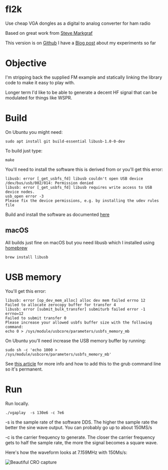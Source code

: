 # fl2k
Use cheap VGA dongles as a digital to analog converter for ham radio

Based on great work from [Steve Markgraf](https://osmocom.org/projects/osmo-fl2k/wiki)

This version is on [Github](https://github.com/peterbmarks/fl2k)
I have a [Blog post](http://blog.marxy.org/2018/04/first-play-with-osmo-fl2k-compatible.html) about my experiments so far

# Objective

I'm stripping back the supplied FM example and statically linking
the library code to make it easy to play with.

Longer term I'd like to be able to generate a decent HF signal that
can be modulated for things like WSPR.

# Build

On Ubuntu you might need:
```
sudo apt install git build-essential libusb-1.0-0-dev
```

To build just type:
```
make
```

You'll need to install the software this is derived from or you'll get this
error:

```
libusb: error [_get_usbfs_fd] libusb couldn't open USB device /dev/bus/usb/002/014: Permission denied
libusb: error [_get_usbfs_fd] libusb requires write access to USB device nodes.
usb_open error -3
Please fix the device permissions, e.g. by installing the udev rules file
```

Build and install the software as documented [here](https://osmocom.org/projects/osmo-fl2k/wiki)

## macOS
All builds just fine on macOS but you need libusb which I installed using [homebrew](https://brew.sh)
```
brew install libusb
```

# USB memory

You'll get this error:
```
libusb: error [op_dev_mem_alloc] alloc dev mem failed errno 12
Failed to allocate zerocopy buffer for transfer 4
libusb: error [submit_bulk_transfer] submiturb failed error -1 errno=12
Failed to submit transfer 0
Please increase your allowed usbfs buffer size with the following command:
echo 0 > /sys/module/usbcore/parameters/usbfs_memory_mb
```

On Ubuntu you'll need increase the USB memory buffer by running:

```
sudo sh -c 'echo 1000 > /sys/module/usbcore/parameters/usbfs_memory_mb'
```

See [this article](https://importgeek.wordpress.com/2017/02/26/increase-usbfs-memory-limit-in-ubuntu/)
for more info and how to add this to the grub command line so it's permanent.

# Run
Run locally.

```
./vgaplay  -s 130e6 -c 7e6 
```

-s is the sample rate of the software DDS. 
The higher the sample rate the better the sine wave output.
You can probably go up to about 150MS/s

-c is the carrier frequency to generate.
The closer the carrier frequency gets to half the sample rate,
the more the signal becomes a square wave.

Here's how the waveform looks at 7.159MHz with 150Ms/s:

![Beautiful CRO capture](/defaultwaveform.png)
